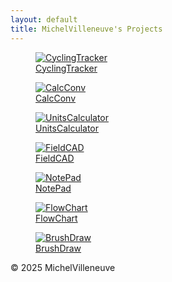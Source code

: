 ```yaml
---
layout: default
title: MichelVilleneuve's Projects
---
```

<link rel="stylesheet" href="/assets/css/style.css">

<div class="gallery-container">
 <figure class="gallery-item">
        <a href="https://michelvilleneuve.github.io/">
            <img src="Images/CyclingTracker.png" alt="CyclingTracker">
            <figcaption>CyclingTracker</figcaption>
        </a>
    </figure>
    
 <figure class="gallery-item">
        <a href="https://michelvilleneuve.github.io/">
            <img src="Images/CalcConv.jpg" alt="CalcConv">
            <figcaption>CalcConv</figcaption>
        </a>
    </figure>

 <figure class="gallery-item">
        <a href="https://michelvilleneuve.github.io/">
            <img src="Images/UnitsCalculator.jpg" alt="UnitsCalculator">
            <figcaption>UnitsCalculator</figcaption>
        </a>
    </figure>

<figure class="gallery-item">
        <a href="https://michelvilleneuve.github.io/">
            <img src="Images/FieldCAD.jpg" alt="FieldCAD">
            <figcaption>FieldCAD</figcaption>
        </a>
    </figure>

<figure class="gallery-item">
        <a href="https://michelvilleneuve.github.io/">
            <img src="Images/NotePad.jpg" alt="NotePad">
            <figcaption>NotePad</figcaption>
        </a>
    </figure>

<figure class="gallery-item">
        <a href="https://michelvilleneuve.github.io/">
            <img src="Images/FlowChart.jpg" alt="FlowChart">
            <figcaption>FlowChart</figcaption>
        </a>
    </figure>

<figure class="gallery-item">
        <a href="https://michelvilleneuve.github.io/">
            <img src="Images/BrushDraw.png" alt="BrushDraw">
            <figcaption>BrushDraw</figcaption>
        </a>
    </figure>
    
</div>

<footer>
    <p>&copy; 2025 MichelVilleneuve</p>
</footer>
